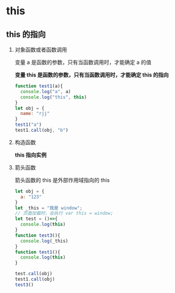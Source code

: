 # this





## this 的指向

1. 对象函数或者函数调用

   变量 a 是函数的参数，只有当函数调用时，才能确定 a 的值

   **变量 this 是函数的参数，只有当函数调用时，才能确定 this 的指向**

   ```javascript
   function test1(a){
     console.log("a", a)
     console.log("this", this)
   }
   let obj = {
     name: "rjj"
   }
   test1("a")
   test1.call(obj, "b")
   ```

2. 构造函数

   **this 指向实例**

3. 箭头函数

   箭头函数的 this 是外部作用域指向的 this

   ```javascript
   let obj = {
     a: "123"
   }
   let _this = "我是 window";
   // 页面加载时，会执行 var this = window;
   let test = ()=>{
     console.log(this)
   }
   function test3(){
     console.log(_this)
   }
   function test1(){
     console.log(this)
   }
   
   test.call(obj)
   test1.call(obj)
   test3()
   ```

   

